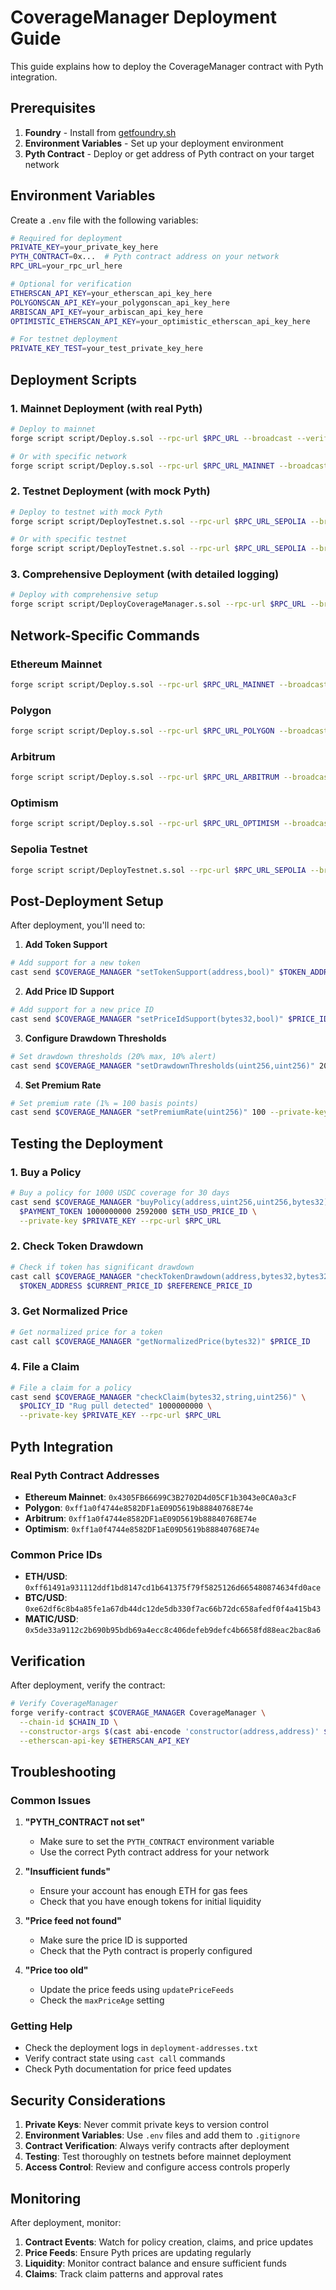 # CoverageManager Deployment Guide

This guide explains how to deploy the CoverageManager contract with Pyth integration.

## Prerequisites

1. **Foundry** - Install from [getfoundry.sh](https://getfoundry.sh/)
2. **Environment Variables** - Set up your deployment environment
3. **Pyth Contract** - Deploy or get address of Pyth contract on your target network

## Environment Variables

Create a `.env` file with the following variables:

```bash
# Required for deployment
PRIVATE_KEY=your_private_key_here
PYTH_CONTRACT=0x...  # Pyth contract address on your network
RPC_URL=your_rpc_url_here

# Optional for verification
ETHERSCAN_API_KEY=your_etherscan_api_key_here
POLYGONSCAN_API_KEY=your_polygonscan_api_key_here
ARBISCAN_API_KEY=your_arbiscan_api_key_here
OPTIMISTIC_ETHERSCAN_API_KEY=your_optimistic_etherscan_api_key_here

# For testnet deployment
PRIVATE_KEY_TEST=your_test_private_key_here
```

## Deployment Scripts

### 1. Mainnet Deployment (with real Pyth)

```bash
# Deploy to mainnet
forge script script/Deploy.s.sol --rpc-url $RPC_URL --broadcast --verify

# Or with specific network
forge script script/Deploy.s.sol --rpc-url $RPC_URL_MAINNET --broadcast --verify --etherscan-api-key $ETHERSCAN_API_KEY
```

### 2. Testnet Deployment (with mock Pyth)

```bash
# Deploy to testnet with mock Pyth
forge script script/DeployTestnet.s.sol --rpc-url $RPC_URL_SEPOLIA --broadcast

# Or with specific testnet
forge script script/DeployTestnet.s.sol --rpc-url $RPC_URL_SEPOLIA --broadcast --verify --etherscan-api-key $ETHERSCAN_API_KEY
```

### 3. Comprehensive Deployment (with detailed logging)

```bash
# Deploy with comprehensive setup
forge script script/DeployCoverageManager.s.sol --rpc-url $RPC_URL --broadcast --verify
```

## Network-Specific Commands

### Ethereum Mainnet
```bash
forge script script/Deploy.s.sol --rpc-url $RPC_URL_MAINNET --broadcast --verify --etherscan-api-key $ETHERSCAN_API_KEY
```

### Polygon
```bash
forge script script/Deploy.s.sol --rpc-url $RPC_URL_POLYGON --broadcast --verify --etherscan-api-key $POLYGONSCAN_API_KEY
```

### Arbitrum
```bash
forge script script/Deploy.s.sol --rpc-url $RPC_URL_ARBITRUM --broadcast --verify --etherscan-api-key $ARBISCAN_API_KEY
```

### Optimism
```bash
forge script script/Deploy.s.sol --rpc-url $RPC_URL_OPTIMISM --broadcast --verify --etherscan-api-key $OPTIMISTIC_ETHERSCAN_API_KEY
```

### Sepolia Testnet
```bash
forge script script/DeployTestnet.s.sol --rpc-url $RPC_URL_SEPOLIA --broadcast --verify --etherscan-api-key $ETHERSCAN_API_KEY
```

## Post-Deployment Setup

After deployment, you'll need to:

1. **Add Token Support**
```bash
# Add support for a new token
cast send $COVERAGE_MANAGER "setTokenSupport(address,bool)" $TOKEN_ADDRESS true --private-key $PRIVATE_KEY --rpc-url $RPC_URL
```

2. **Add Price ID Support**
```bash
# Add support for a new price ID
cast send $COVERAGE_MANAGER "setPriceIdSupport(bytes32,bool)" $PRICE_ID true --private-key $PRIVATE_KEY --rpc-url $RPC_URL
```

3. **Configure Drawdown Thresholds**
```bash
# Set drawdown thresholds (20% max, 10% alert)
cast send $COVERAGE_MANAGER "setDrawdownThresholds(uint256,uint256)" 2000 1000 --private-key $PRIVATE_KEY --rpc-url $RPC_URL
```

4. **Set Premium Rate**
```bash
# Set premium rate (1% = 100 basis points)
cast send $COVERAGE_MANAGER "setPremiumRate(uint256)" 100 --private-key $PRIVATE_KEY --rpc-url $RPC_URL
```

## Testing the Deployment

### 1. Buy a Policy
```bash
# Buy a policy for 1000 USDC coverage for 30 days
cast send $COVERAGE_MANAGER "buyPolicy(address,uint256,uint256,bytes32)" \
  $PAYMENT_TOKEN 1000000000 2592000 $ETH_USD_PRICE_ID \
  --private-key $PRIVATE_KEY --rpc-url $RPC_URL
```

### 2. Check Token Drawdown
```bash
# Check if token has significant drawdown
cast call $COVERAGE_MANAGER "checkTokenDrawdown(address,bytes32,bytes32)" \
  $TOKEN_ADDRESS $CURRENT_PRICE_ID $REFERENCE_PRICE_ID
```

### 3. Get Normalized Price
```bash
# Get normalized price for a token
cast call $COVERAGE_MANAGER "getNormalizedPrice(bytes32)" $PRICE_ID
```

### 4. File a Claim
```bash
# File a claim for a policy
cast send $COVERAGE_MANAGER "checkClaim(bytes32,string,uint256)" \
  $POLICY_ID "Rug pull detected" 1000000000 \
  --private-key $PRIVATE_KEY --rpc-url $RPC_URL
```

## Pyth Integration

### Real Pyth Contract Addresses

- **Ethereum Mainnet**: `0x4305FB66699C3B2702D4d05CF1b3043e0CA0a3cF`
- **Polygon**: `0xff1a0f4744e8582DF1aE09D5619b88840768E74e`
- **Arbitrum**: `0xff1a0f4744e8582DF1aE09D5619b88840768E74e`
- **Optimism**: `0xff1a0f4744e8582DF1aE09D5619b88840768E74e`

### Common Price IDs

- **ETH/USD**: `0xff61491a931112ddf1bd8147cd1b641375f79f5825126d665480874634fd0ace`
- **BTC/USD**: `0xe62df6c8b4a85fe1a67db44dc12de5db330f7ac66b72dc658afedf0f4a415b43`
- **MATIC/USD**: `0x5de33a9112c2b690b95bdb69a4ecc8c406defeb9defc4b6658fd88eac2bac8a6`

## Verification

After deployment, verify the contract:

```bash
# Verify CoverageManager
forge verify-contract $COVERAGE_MANAGER CoverageManager \
  --chain-id $CHAIN_ID \
  --constructor-args $(cast abi-encode 'constructor(address,address)' $PYTH_CONTRACT $PAYMENT_TOKEN) \
  --etherscan-api-key $ETHERSCAN_API_KEY
```

## Troubleshooting

### Common Issues

1. **"PYTH_CONTRACT not set"**
   - Make sure to set the `PYTH_CONTRACT` environment variable
   - Use the correct Pyth contract address for your network

2. **"Insufficient funds"**
   - Ensure your account has enough ETH for gas fees
   - Check that you have enough tokens for initial liquidity

3. **"Price feed not found"**
   - Make sure the price ID is supported
   - Check that the Pyth contract is properly configured

4. **"Price too old"**
   - Update the price feeds using `updatePriceFeeds`
   - Check the `maxPriceAge` setting

### Getting Help

- Check the deployment logs in `deployment-addresses.txt`
- Verify contract state using `cast call` commands
- Check Pyth documentation for price feed updates

## Security Considerations

1. **Private Keys**: Never commit private keys to version control
2. **Environment Variables**: Use `.env` files and add them to `.gitignore`
3. **Contract Verification**: Always verify contracts after deployment
4. **Testing**: Test thoroughly on testnets before mainnet deployment
5. **Access Control**: Review and configure access controls properly

## Monitoring

After deployment, monitor:

1. **Contract Events**: Watch for policy creation, claims, and price updates
2. **Price Feeds**: Ensure Pyth prices are updating regularly
3. **Liquidity**: Monitor contract balance and ensure sufficient funds
4. **Claims**: Track claim patterns and approval rates
